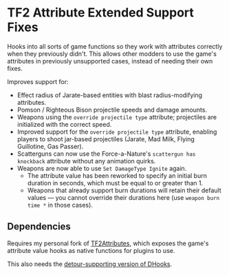 # TF2 Attribute Extended Support Fixes

Hooks into all sorts of game functions so they work with attributes correctly when they
previously didn't.  This allows other modders to use the game's attributes in previously
unsupported cases, instead of needing their own fixes.

Improves support for:

- Effect radius of Jarate-based entities with blast radius-modifying attributes.
- Pomson / Righteous Bison projectile speeds and damage amounts.
- Weapons using the `override projectile type` attribute; projectiles are initialized with the
correct speed.
- Improved support for the `override projectile type` attribute, enabling players to shoot
jar-based projectiles (Jarate, Mad Milk, Flying Guillotine, Gas Passer).
- Scatterguns can now use the Force-a-Nature's `scattergun has knockback` attribute without any
animation quirks.
- Weapons are now able to use `Set DamageType Ignite` again.
  - The attribute value has been reworked to specify an initial burn duration in seconds, which
  must be equal to or greater than 1.
  - Weapons that already support burn durations will retain their default values &mdash; you
  cannot override their durations here (use `weapon burn time *` in those cases).

## Dependencies

Requires my personal fork of [TF2Attributes][], which exposes the game's attribute value hooks
as native functions for plugins to use.

This also needs the [detour-supporting version of DHooks][dynhooks].

[TF2Attributes]: https://github.com/nosoop/tf2attributes
[dynhooks]: https://forums.alliedmods.net/showpost.php?p=2588686&postcount=589
